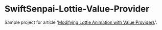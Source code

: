 # SwiftSenpai-Lottie-Value-Provider
Sample project for article '[Modifying Lottie Animation with Value Providers](https://swiftsenpai.com/development/lottie-value-providers/)'.
